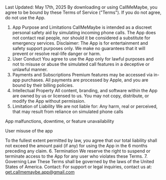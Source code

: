 Last Updated: May 17th, 2025
By downloading or using CallMeMaybe, you agree to be bound by these Terms of Service ("Terms"). If you do not agree, do not use the App.
1. App Purpose and Limitations
CallMeMaybe is intended as a discreet personal safety aid by simulating incoming phone calls. The App does not contact real people, nor should it be considered a substitute for emergency services.
Disclaimer:
 The App is for entertainment and safety support purposes only. We make no guarantees that it will prevent or resolve real-life danger or harm.
2. User Conduct
You agree to use the App only for lawful purposes and not to misuse or abuse the simulated call features in a deceptive or unlawful manner.
3. Payments and Subscriptions
Premium features may be accessed via in-app purchases. All payments are processed by Apple, and you are bound by their billing policies.
4. Intellectual Property
All content, branding, and software within the App are owned by us or licensed to us. You may not copy, distribute, or modify the App without permission.
5. Limitation of Liability
We are not liable for:
Any harm, real or perceived, that may result from reliance on simulated phone calls


App malfunctions, downtime, or feature unavailability


User misuse of the app


To the fullest extent permitted by law, you agree that our total liability shall not exceed the amount paid (if any) for using the App in the 6 months preceding any claim.
6. Termination
We reserve the right to suspend or terminate access to the App for any user who violates these Terms.
7. Governing Law
These Terms shall be governed by the laws of the United States of America.
Contact:
 For support or legal inquiries, contact us at: get.callmemaybe.app@gmail.com
